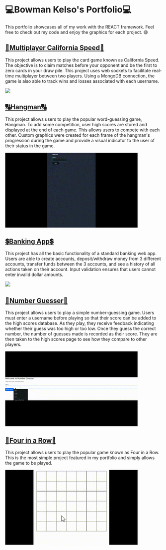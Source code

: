 # 💻Bowman Kelso's Portfolio💻
This portfolio showcases all of my work with the REACT framework. Feel free to check out my code and enjoy the graphics for each project. :smile:

## [🤝Multiplayer California Speed🤝](https://github.com/Bowman-Kelso/Portfolio/tree/main/CaliforniaSpeed)
This project allows users to play the card game known as California Speed. The objective is to claim matches before your opponent and be the first to zero cards in your draw pile. This project uses web sockets to facilitate real-time multiplayer between two players. Using a MongoDB connection, the game is also able to track wins and losses associated with each username.

![](https://github.com/Bowman-Kelso/Portfolio/blob/main/media/CaliforniaSpeed.gif)

## [🔠Hangman🔠](https://github.com/Bowman-Kelso/Portfolio/tree/main/Hangman)
This project allows users to play the popular word-guessing game, Hangman. To add some competition, user high scores are stored and displayed at the end of each game. This allows users to compete with each other. Custom graphics were created for each frame of the hangman's progression during the game and provide a visual indicator to the user of their status in the game.

![](https://github.com/Bowman-Kelso/Portfolio/blob/main/media/Hangman.gif)

## [💲Banking App💲](https://github.com/Bowman-Kelso/Portfolio/tree/main/BankingApp)
This project has all the basic functionality of a standard banking web app. Users are able to create accounts, deposit/withdraw money from 3 different accounts, transfer funds between the 3 accounts, and see a history of all actions taken on their account. Input validation ensures that users cannot enter invalid dollar amounts.

![](https://github.com/Bowman-Kelso/Portfolio/tree/main/BankingApp)

## [🔢Number Guesser🔢](https://github.com/Bowman-Kelso/Portfolio/tree/main/NumberGuesser)
This project allows users to play a simple number-guessing game. Users must enter a username before playing so that their score can be added to the high scores database. As they play, they receive feedback indicating whether their guess was too high or too low. Once they guess the correct number, the number of guesses made is recorded as their score. They are then taken to the high scores page to see how they compare to other players.

![](https://github.com/Bowman-Kelso/Portfolio/blob/main/media/NumberGuesser.gif)

## [🔴Four in a Row🔵](https://github.com/Bowman-Kelso/Portfolio/tree/main/FourInARow)
This project allows users to play the popular game known as Four in a Row. This is the most simple project featured in my portfolio and simply allows the game to be played.

![](https://github.com/Bowman-Kelso/Portfolio/blob/main/media/FourInARow.gif)
